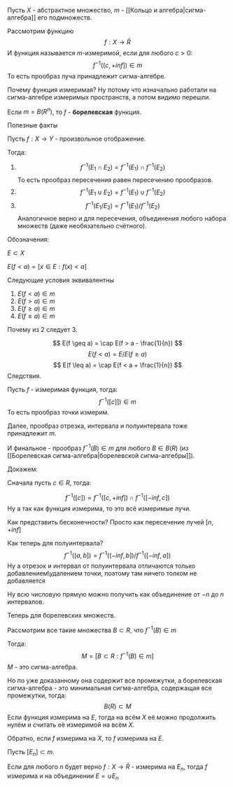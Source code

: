 Пусть $X$ - абстрактное множество, $m$ - [[Кольцо и алгебра|сигма-алгебра]] его подмножеств.

Рассмотрим функцию
$$
f: X \rightarrow \bar{R}
$$
И функция называется $m$-измеримой, если для любого $c > 0$:
$$
f^{-1}((c, +inf]) \in m
$$
То есть прообраз луча принадлежит сигма-алгебре.

Почему функция измеримая? Ну потому что изначально работали на сигма-алгебре измеримых пространств, а потом видимо перешли.

Если $m = B(R^{n})$, то $f$ - **борелевская** функция.

Полезные факты

Пусть $f: X \rightarrow Y$ - произвольное отображение.

Тогда:

1) $$f^{-1}(E_{1} \cap E_{2}) = f^{-1}(E_{1}) \cap f^{-1}(E_{2})$$То есть прообраз пересечения равен пересечению прообразов.
2) $$f^{-1}(E_{1} \cup E_{2}) = f^{-1}(E_{1}) \cup f^{-1}(E_{2})$$
3) $$f^{-1}(E_{1} / E_{2}) = f^{-1}(E_{1}) / f^{-1}(E_{2})$$
Аналогичное верно и для пересечения, объединения любого набора множеств (даже необязательно счётного).

Обозначения:

$E \subset X$

$E(f < a) = [x \in E : f(x) < a]$

Следующие условия эквивалентны

1) $E(f < a) \in m$
2) $E(f > a) \in m$
3) $E(f \geq a) \in m$
4) $E(f \leq a) \in m$

Почему из 2 следует 3.

$$
E(f \geq a) = \cap E(f > a - \frac{1}{n})
$$
$$
E(f < a) = E / E(f\geq a)
$$
$$
E(f \leq a) = \cap E(f < a + \frac{1}{n})
$$
Следствия.

Пусть $f$ - измеримая функция, тогда:
$$
f^{-1}([c]]) \in m
$$
То есть прообраз точки измерим.

Далее, прообраз отрезка, интервала и полуинтервала тоже принадлежит $m$.

И финальное - прообраз $f^{-1}(B) \in m$ для любого $B \in B(R)$ (из [[Борелевская сигма-алгебра|борелевской сигма-алгебры]]).

Докажем:

Сначала пусть $c \in R$, тогда:

$$
f^{-1}([c]) = f^{-1}([c, +inf]) \cap f^{-1}([-inf, c])
$$
Ну а так как функция измерима, то это всё измеримые лучи.

Как представить бесконечности? Просто как пересечение лучей $[n, +inf]$

Как теперь для полуинтервала?
$$
f^{-1}((a, b]) = f^{-1}((-inf, b]) / f^{-1}([-inf, a])
$$
Ну а отрезок и интервал от полуинтервала отличаются только добавлением\удалением точки, поэтому там ничего толком не добавляется

Ну всю числовую прямую можно получить как объединение от $-n$ до $n$ интервалов.

Теперь для борелевских множеств.

Рассмотрим все такие множества $B \subset R$, что $f^{-1}(B) \in m$

Тогда:
$$
M = [B \subset R: f^{-1}(B) \in m]
$$
$M$ - это сигма-алгебра.

Но по уже доказанному она содержит все промежутки, а борелевская сигма-алгебра - это минимальная сигма-алгебра, содержащая все промежутки, тогда:
$$
B(R) \subset M
$$
Если функция измерима на $E$, тогда на всём $X$ её можно продолжить нулём и считать её измеримой на всём $X$.

Обратно, если $f$ измерима на $X$, то $f$ измерима на $E$.

Пусть $[E_{n}] \subset m$.

Если для любого $n$ будет верно $f: X \rightarrow \bar{R}$ - измерима на $E_{n}$, тогда $f$ измерима и на объединении $E = \cup E_{n}$
